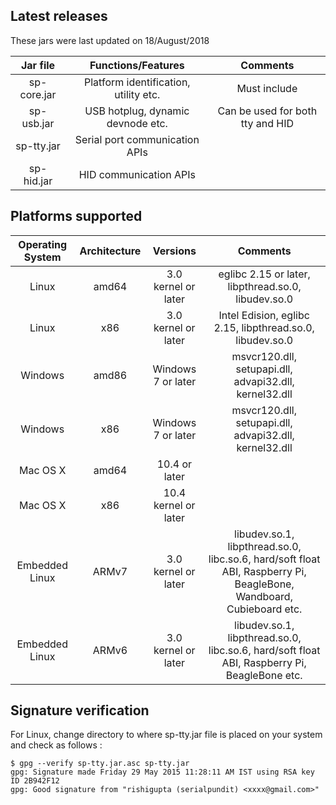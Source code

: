 ## Latest releases
These jars were last updated on 18/August/2018

| Jar file       | Functions/Features                    | Comments     |
| :------------: |:-------------:                        | :--------:   |
| sp-core.jar    | Platform identification, utility etc. | Must include |
| sp-usb.jar     | USB hotplug, dynamic devnode etc.     | Can be used for both tty and HID |
| sp-tty.jar     | Serial port communication APIs        |              |
| sp-hid.jar     | HID communication APIs                |              |

## Platforms supported

| Operating System   | Architecture  |  Versions    | Comments |
| :------------:     |:-------------:| :--------:   | :--------:|
| Linux              | amd64 | 3.0 kernel or later  | eglibc 2.15 or later, libpthread.so.0, libudev.so.0       |
| Linux              | x86   | 3.0 kernel or later  | Intel Edision, eglibc 2.15, libpthread.so.0, libudev.so.0 |
| Windows            | amd86 | Windows 7 or later   | msvcr120.dll, setupapi.dll, advapi32.dll, kernel32.dll    |
| Windows            | x86   | Windows 7 or later   | msvcr120.dll, setupapi.dll, advapi32.dll, kernel32.dll    |
| Mac OS X           | amd64 | 10.4 or later        |         |
| Mac OS X           | x86   | 10.4 kernel or later |         |
| Embedded Linux     | ARMv7 | 3.0 kernel or later  | libudev.so.1, libpthread.so.0, libc.so.6, hard/soft float ABI, Raspberry Pi, BeagleBone, Wandboard, Cubieboard etc. |
| Embedded Linux     | ARMv6 | 3.0 kernel or later  | libudev.so.1, libpthread.so.0, libc.so.6, hard/soft float ABI, Raspberry Pi, BeagleBone etc. |


## Signature verification

For Linux, change directory to where sp-tty.jar file is placed on your system and check as follows :
```
$ gpg --verify sp-tty.jar.asc sp-tty.jar
gpg: Signature made Friday 29 May 2015 11:28:11 AM IST using RSA key ID 2B942F12
gpg: Good signature from "rishigupta (serialpundit) <xxxx@gmail.com>"
```

